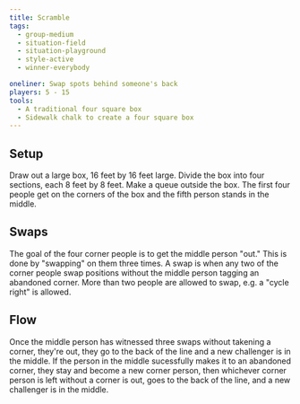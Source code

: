 ```yaml
---
title: Scramble
tags:
  - group-medium
  - situation-field
  - situation-playground
  - style-active
  - winner-everybody

oneliner: Swap spots behind someone's back
players: 5 - 15
tools:
  - A traditional four square box
  - Sidewalk chalk to create a four square box
---
```

## Setup
Draw out a large box, 16 feet by 16 feet large. Divide the box into four sections, each 8 feet by 8 feet. Make a queue outside the box. The first four people get on the corners of the box and the fifth person stands in the middle.

## Swaps
The goal of the four corner people is to get the middle person "out." This is done by "swapping" on them three times. A swap is when any two of the corner people swap positions without the middle person tagging an abandoned corner. More than two people are allowed to swap, e.g. a "cycle right" is allowed.

## Flow
Once the middle person has witnessed three swaps without takening a corner, they're out, they go to the back of the line and a new challenger is in the middle. If the person in the middle sucessfully makes it to an abandoned corner, they stay and become a new corner person, then whichever corner person is left without a corner is out, goes to the back of the line, and a new challenger is in the middle.

